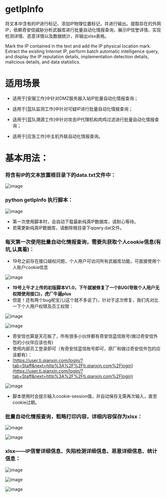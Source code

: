 # getIpInfo

将文本中含有的IP进行标记、添加IP物理位置标记，并进行输出。提取存在的外网IP，依赖奇安信威胁分析武器库进行批量自动化情报查询，展示IP信誉详情、实现检测详情、恶意详情以及数据统计，并输出xlsx表格。

Mark the IP contained in the text and add the IP physical location mark. Extract the existing Internet IP, perform batch automatic intelligence query, and display the IP reputation details, implementation detection details, malicious details, and data statistics.

# 适用场景
- 适用于[安服工作]中针对DMZ服务器入站IP批量自动化情报查询；

- 适用于[蓝队监测工作]中针对可疑IP进行批量自动化情报查询；

- 适用于[蓝队溯源工作]中针对攻击IP代理机和肉鸡过滤进行批量自动化情报查询；

- 适用于[应急工作]中主机外联自动化情报查询。

# 基本用法：

### 将含有IP的文本放置根目录下的data.txt文件中：

![image](/img/1.png)

### python getIpInfo 执行脚本：

![image](/img/2.png)

- 第一次使用脚本时，会自动下载最新纯真IP数据库，请耐心等待。
- 若需更新纯真IP数据库，请删除根目录下qqwry.dat文件。

### 每天第一次使用批量自动化情报查询，需要先获取个人cookie信息(有坑,认真看)：

- 19号之前存在接口越权问题，个人用户可访问所有武器库功能，可直接使用个人账户cookie信息

![image](/img/8.png)

- **19号上午才上传的初版脚本V1.0，下午就被修复了一个BUG(导致个人用户无权限使用接口)，虎厂牛逼plus**
- 但是！还有两个bug呢宝儿(这个就不多说了)，针对于这次修复，我们先对比一下个人用户权限及员工权限：

![image](/img/9.png)

![image](/img/10.png)

- 奇安信也算是天花板了，所有很多小伙伴都有奇安信蓝信账号(做过奇安信外包的小伙伴应该也有)
- 使用内部员工登录即可（有奇安信蓝信账号即可，原厂和做过奇安信外包的应该都有）：
- [https://user.ti.qianxin.com/login/?tab=Staff&next=http%3A%2F%2Fti.qianxin.com%2Flogin](https://user.ti.qianxin.com/login/?tab=Staff&next=http%3A%2F%2Fti.qianxin.com%2Flogin)

![image](/img/11.png)

- 脚本使用时会提示输入cookie-session值，并自动保存无需再次输入，直至cookie过期。

### 批量自动化情报查询，粗略打印内容，详细内容保存为xlsx：

![image](/img/3.png)

![image](/img/4.png)

### xlsx——IP信誉详细信息、失陷检测详细信息、恶意详细信息、统计信息：

![image](/img/5.png)

![image](/img/6.png)

![image](/img/7.png)
